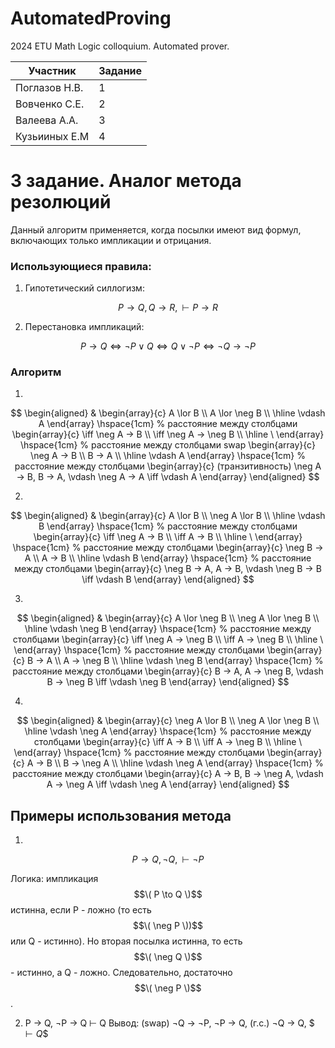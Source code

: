 # AutomatedProving
2024 ETU Math Logic colloquium.  Automated prover.

| Участник      | Задание |
|---------------|---------|
| Поглазов Н.В. |    1    |
| Вовченко С.Е. |    2    |
| Валеева А.А.  |    3    |
| Кузьииных Е.М |    4    |


# 3 задание. Аналог метода резолюций
Данный алгоритм применяется, когда посылки имеют вид формул, включающих только импликации и отрицания.

### Использующиеся правила:
1. Гипотетический силлогизм:
   
$$P → Q, Q → R, ⊢ P → R$$  

2. Перестановка импликаций:  

$$ P → Q \iff \neg P ∨ Q \iff Q ∨ \neg P \iff \neg Q → \neg P $$

### Алгоритм

1.
$$
\begin{aligned}
    & \begin{array}{c}
        A \lor B \\
        A \lor \neg B \\
        \hline
        \vdash A
    \end{array}
    \hspace{1cm} % расстояние между столбцами
    \begin{array}{c}
       \iff \neg A → B \\
       \iff \neg A → \neg B \\
       \hline
       \
     \end{array}
     \hspace{1cm} % расстояние между столбцами
     swap 
    \begin{array}{c}
        \neg A → B \\
        B → A \\
        \hline
        \vdash A
    \end{array}
    \hspace{1cm} % расстояние между столбцами
        \begin{array}{c}
         (транзитивность)
        \neg A → B, B → A, \vdash \neg A → A \iff \vdash A
    \end{array}
\end{aligned}
$$


2.
$$
\begin{aligned}
    & \begin{array}{c}
        A \lor B \\
        \neg A \lor B \\
        \hline
        \vdash B
    \end{array}
    \hspace{1cm} % расстояние между столбцами
    \begin{array}{c}
       \iff \neg A → B \\
       \iff A → B \\
       \hline
       \
     \end{array}
     \hspace{1cm} % расстояние между столбцами
     \begin{array}{c}
        \neg B → A \\
        A → B \\
        \hline
        \vdash B
    \end{array}
    \hspace{1cm} % расстояние между столбцами
        \begin{array}{c}
        \neg B → A, A → B, \vdash \neg B → B \iff \vdash B
    \end{array}
\end{aligned}
$$

3.
$$
\begin{aligned}
    & \begin{array}{c}
        A \lor \neg B \\
        \neg A \lor \neg B \\
        \hline
        \vdash \neg B
    \end{array}
    \hspace{1cm} % расстояние между столбцами
    \begin{array}{c}
       \iff \neg A → \neg B \\
       \iff A → \neg B \\
       \hline
       \
     \end{array}
     \hspace{1cm} % расстояние между столбцами
     \begin{array}{c}
        B → A \\
        A → \neg B \\
        \hline
        \vdash \neg B
    \end{array}
    \hspace{1cm} % расстояние между столбцами
        \begin{array}{c}
        B → A, A → \neg B, \vdash B → \neg B \iff \vdash  \neg B
    \end{array}
\end{aligned}
$$

4.
$$
\begin{aligned}
    & \begin{array}{c}
        \neg A \lor B \\
        \neg A \lor \neg B \\
        \hline
        \vdash \neg A
    \end{array}
    \hspace{1cm} % расстояние между столбцами
    \begin{array}{c}
       \iff A → B \\
       \iff A → \neg B \\
       \hline
       \
     \end{array}
     \hspace{1cm} % расстояние между столбцами
     \begin{array}{c}
        A → B \\
        B → \neg A \\
        \hline
        \vdash \neg A
    \end{array}
    \hspace{1cm} % расстояние между столбцами
        \begin{array}{c}
        A → B, B → \neg A, \vdash A → \neg A \iff \vdash  \neg A
    \end{array}
\end{aligned}
$$

## Примеры использования метода
1.
$$ P → Q, \neg Q, \vdash \neg P  $$

Логика: 
импликация $$\( P \to Q \)$$ истинна, если P - ложно (то есть $$\( \neg P \))$$ или Q - истинно). 
Но вторая посылка истинна, то есть $$\( \neg Q \)$$  - истинно, а Q - ложно. 
Следовательно, достаточно $$\( \neg P \)$$.

2. P → Q, ¬P → Q ⊢ Q
Вывод: (swap)  ¬Q → ¬P, ¬P → Q, (г.с.) ¬Q → Q, 
$$\ \vdash Q\$$
